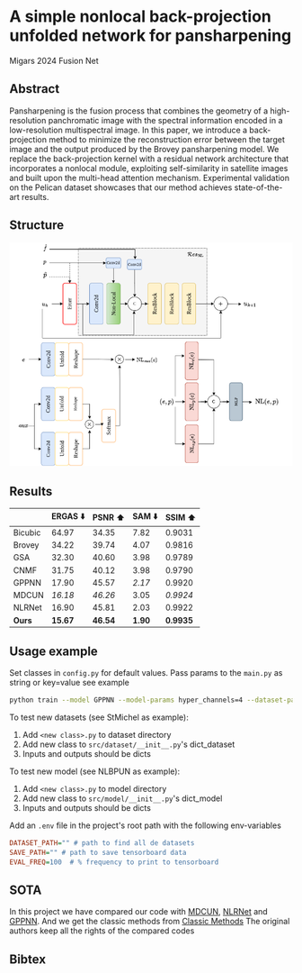 # A simple nonlocal back-projection unfolded network for pansharpening
Migars 2024 Fusion Net

## Abstract
Pansharpening is the fusion process that combines the geometry of a high-resolution panchromatic image with the
spectral information encoded in a low-resolution multispectral image. In this paper, we introduce a back-projection method
to minimize the reconstruction error between the target image and the output produced by the Brovey pansharpening model.
We replace the back-projection kernel with a residual network architecture that incorporates a nonlocal module,
exploiting self-similarity in satellite images and built upon the multi-head attention mechanism.
Experimental validation on the Pelican dataset showcases that our method achieves state-of-the-art results.

## Structure
![diagram.png](doc%2Fimg%2Fdiagram.png)
## Results

|          | ERGAS :arrow_down: | PSNR :arrow_up: | SAM :arrow_down: | SSIM :arrow_up: |
|----------|--------------------|-----------------|------------------|-----------------|
| Bicubic  | 64.97              | 34.35           | 7.82             | 0.9031          |
| Brovey   | 34.22              | 39.74           | 4.07             | 0.9816          |
| GSA      | 32.30              | 40.60           | 3.98             | 0.9789          |
| CNMF     | 31.75              | 40.12           | 3.98             | 0.9790          |
| GPPNN    | 17.90              | 45.57           | _2.17_           | 0.9920          |
| MDCUN    | _16.18_            | _46.26_         | 3.05             | _0.9924_        |
| NLRNet   | 16.90              | 45.81           | 2.03             | 0.9922          |
| **Ours** | **15.67**          | **46.54**       | **1.90**         | **0.9935**      |

## Usage example
Set classes in `config.py` for default values. Pass params to the `main.py` as string or key=value see example
```bash
python train --model GPPNN --model-params hyper_channels=4 --dataset-params scaling=4
```
To test new datasets (see StMichel as example):
1. Add `<new class>.py` to dataset directory
2. Add new class to `src/dataset/__init__.py`'s dict_dataset
3. Inputs and outputs should be dicts


To test new model (see NLBPUN as example):
1. Add `<new class>.py` to model directory
2. Add new class to `src/model/__init__.py`'s dict_model
3. Inputs and outputs should be dicts


Add an `.env` file in the project's root path with the following env-variables
```ini
DATASET_PATH="" # path to find all de datasets
SAVE_PATH="" # path to save tensorboard data
EVAL_FREQ=100  # % frequency to print to tensorboard
```
## SOTA
In this project we have compared our code with [MDCUN](https://github.com/yggame/MDCUN),
[NLRNet](https://github.com/Ding-Liu/NLRN) and [GPPNN](https://github.com/shuangxu96/GPPNN). 
And we get the classic methods from [Classic Methods](https://github.com/codegaj/py_pansharpening)
The original authors keep all the rights of the compared codes 
## Bibtex
